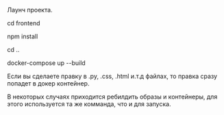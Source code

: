 Лаунч проекта.

cd frontend

npm install

cd ..

docker-compose up --build

Если вы сделаете правку в .py, .css, .html и.т.д файлах, то правка сразу попадет в докер контейнер.

В некоторых случаях приходится ребилдить образы и контейнеры, для этого используется та же комманда, что и для запуска.
